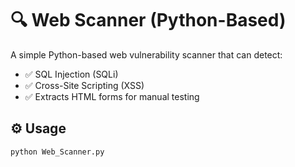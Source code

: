 # 🔍 Web Scanner (Python-Based)

A simple Python-based web vulnerability scanner that can detect:

- ✅ SQL Injection (SQLi)
- ✅ Cross-Site Scripting (XSS)
- ✅ Extracts HTML forms for manual testing

## ⚙️ Usage
```bash
python Web_Scanner.py
